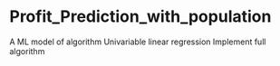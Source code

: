 # Profit_Prediction_with_population
A ML model of algorithm Univariable linear regression
Implement full algorithm
